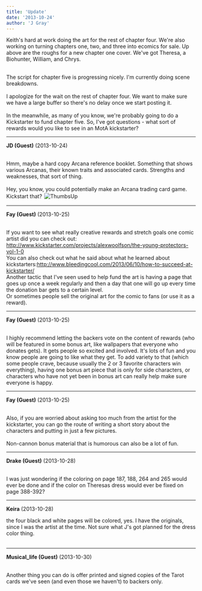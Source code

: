 ```yaml
---
title: 'Update'
date: '2013-10-24'
author: 'J Gray'
---
```


Keith's hard at work doing the art for the rest of chapter four. We're also working on turning chapters one, two, and three into ecomics for sale. Up above are the roughs for a new chapter one cover. We've got Theresa, a Biohunter, William, and Chrys.<div><br></div><div>The script for chapter five is progressing nicely. I'm currently doing scene breakdowns.</div><div><br></div><div>I apologize for the wait on the rest of chapter four. We want to make sure we have a large buffer so there's no delay once we start posting it.</div><div><br></div><div>In the meanwhile, as many of you know, we're probably going to do a Kickstarter to fund chapter five. So, I've got questions - what sort of rewards would you like to see in an MotA kickstarter?</div>

---
**JD (Guest)** (2013-10-24)

<br> Hmm, maybe a hard copy Arcana reference booklet. Something that shows various Arcanas, their known traits and associated cards. Strengths and weaknesses, that sort of thing.<br><br>Hey, you know, you could potentially make an Arcana trading card game. Kickstart that? <img alt=" ThumbsUp " src=" /smilies/thumbsup.gif " border="0" hspace="2" vspace="2"><br>

---
**Fay (Guest)** (2013-10-25)

<br> If you want to see what really creative rewards and stretch goals one comic artist did you can check out: http://www.kickstarter.com/projects/alexwoolfson/the-young-protectors-vol-1-0 <br>You can also check out what he said about what he learned about kickstarters:http://www.bleedingcool.com/2013/06/10/how-to-succeed-at-kickstarter/<br>Another tactic that I've seen used to help fund the art is having a page that goes up once a week regularly and then a day that one will go up every time the donation bar gets to a certain level. <br>Or sometimes people sell the original art for the comic to fans (or use it as a reward).<br>

---
**Fay (Guest)** (2013-10-25)

<br> I highly recommend letting the backers vote on the content of rewards (who will be featured in some bonus art, like wallpapers that everyone who donates gets). It gets people so excited and involved. It's lots of fun and you know people are going to like what they get. To add variety to that (which some people crave, because usually the 2 or 3 favorite characters win everything), having one bonus art piece that is only for side characters, or characters who have not yet been in bonus art can really help make sure everyone is happy.<br>

---
**Fay (Guest)** (2013-10-25)

<br> Also, if you are worried about asking too much from the artist for the kickstarter, you can go the route of writing a short story about the characters and putting in just a few pictures.<br><br>Non-cannon bonus material that is humorous can also be a lot of fun.<br>

---
**Drake (Guest)** (2013-10-28)

<br> I was just wondering if the coloring on page 187, 188, 264 and 265 would ever be done and if the color on Theresas dress would ever be fixed on page 388-392?

---
**Keira** (2013-10-28)

the four black and white pages will be colored, yes. I have the originals, since I was the artist at the time. Not sure what J's got planned for the dress color thing.<br><br>

---
**Musical_life (Guest)** (2013-10-30)

<br> Another thing you can do is offer printed and signed copies of the Tarot cards we've seen (and even those we haven't) to backers only.

